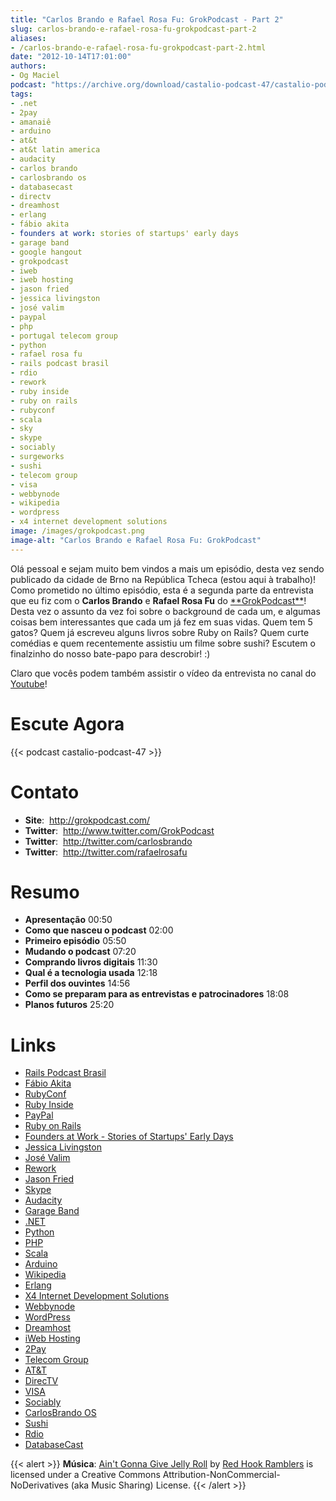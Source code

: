 ```yaml
---
title: "Carlos Brando e Rafael Rosa Fu: GrokPodcast - Part 2"
slug: carlos-brando-e-rafael-rosa-fu-grokpodcast-part-2
aliases:
- /carlos-brando-e-rafael-rosa-fu-grokpodcast-part-2.html
date: "2012-10-14T17:01:00"
authors:
- Og Maciel
podcast: "https://archive.org/download/castalio-podcast-47/castalio-podcast-47.mp3"
tags:
- .net
- 2pay
- amanaiê
- arduino
- at&t
- at&t latin america
- audacity
- carlos brando
- carlosbrando os
- databasecast
- directv
- dreamhost
- erlang
- fábio akita
- founders at work: stories of startups' early days
- garage band
- google hangout
- grokpodcast
- iweb
- iweb hosting
- jason fried
- jessica livingston
- josé valim
- paypal
- php
- portugal telecom group
- python
- rafael rosa fu
- rails podcast brasil
- rdio
- rework
- ruby inside
- ruby on rails
- rubyconf
- scala
- sky
- skype
- sociably
- surgeworks
- sushi
- telecom group
- visa
- webbynode
- wikipedia
- wordpress
- x4 internet development solutions
image: /images/grokpodcast.png
image-alt: "Carlos Brando e Rafael Rosa Fu: GrokPodcast"
---
```


Olá pessoal e sejam muito bem vindos a mais um episódio, desta vez sendo
publicado da cidade de Brno na República Tcheca (estou aqui à trabalho)!
Como prometido no último episódio, esta é a segunda parte da entrevista
que eu fiz com o **Carlos Brando** e **Rafael Rosa Fu** do
[\*\*GrokPodcast\*\*](http://grokpodcast.com/)! Desta vez o assunto da
vez foi sobre o background de cada um, e algumas coisas bem
interessantes que cada um já fez em suas vidas. Quem tem 5 gatos? Quem
já escreveu alguns livros sobre Ruby on Rails? Quem curte comédias e
quem recentemente assistiu um filme sobre sushi? Escutem o finalzinho do
nosso bate-papo para descrobir! :)

<div class="clearfix"></div>

Claro que vocês podem também assistir o vídeo da entrevista no canal do
[Youtube](http://bit.ly/QDn1p2)!

# Escute Agora

{{< podcast castalio-podcast-47 >}}

# Contato

- **Site**:  http://grokpodcast.com/
- **Twitter**:  http://www.twitter.com/GrokPodcast
- **Twitter**:  http://twitter.com/carlosbrando
- **Twitter**:  http://twitter.com/rafaelrosafu

# Resumo

- **Apresentação** 00:50
- **Como que nasceu o podcast** 02:00
- **Primeiro episódio** 05:50
- **Mudando o podcast** 07:20
- **Comprando livros digitais** 11:30
- **Qual é a tecnologia usada** 12:18
- **Perfil dos ouvintes** 14:56
- **Como se preparam para as entrevistas e patrocinadores** 18:08
- **Planos futuros** 25:20

# Links

- [Rails Podcast Brasil](https://duckduckgo.com/?q=Rails+Podcast+Brasil)
- [Fábio Akita](https://duckduckgo.com/?q=Fábio+Akita)
- [RubyConf](https://duckduckgo.com/?q=RubyConf)
- [Ruby Inside](https://duckduckgo.com/?q=Ruby+Inside)
- [PayPal](https://duckduckgo.com/?q=PayPal)
- [Ruby on Rails](https://duckduckgo.com/?q=Ruby+on+Rails)
- [Founders at Work - Stories of Startups\' Early Days](https://duckduckgo.com/?q=Founders+at+Work:+Stories+of+Startups'+Early+Days)
- [Jessica Livingston](https://duckduckgo.com/?q=Jessica+Livingston)
- [José Valim](https://duckduckgo.com/?q=José+Valim)
- [Rework](https://duckduckgo.com/?q=Rework)
- [Jason Fried](https://duckduckgo.com/?q=Jason+Fried)
- [Skype](https://duckduckgo.com/?q=Skype)
- [Audacity](https://duckduckgo.com/?q=Audacity)
- [Garage Band](https://duckduckgo.com/?q=Garage+Band)
- [.NET](https://duckduckgo.com/?q=.NET)
- [Python](https://duckduckgo.com/?q=Python)
- [PHP](https://duckduckgo.com/?q=PHP)
- [Scala](https://duckduckgo.com/?q=Scala)
- [Arduino](https://duckduckgo.com/?q=Arduino)
- [Wikipedia](https://duckduckgo.com/?q=Wikipedia)
- [Erlang](https://duckduckgo.com/?q=Erlang)
- [X4 Internet Development Solutions](https://duckduckgo.com/?q=X4+Internet+Development+Solutions)
- [Webbynode](https://duckduckgo.com/?q=Webbynode)
- [WordPress](https://duckduckgo.com/?q=WordPress)
- [Dreamhost](https://duckduckgo.com/?q=Dreamhost)
- [iWeb Hosting](https://duckduckgo.com/?q=iWeb+Hosting)
- [2Pay](https://duckduckgo.com/?q=2Pay)
- [Telecom Group](https://duckduckgo.com/?q=Telecom+Group)
- [AT&T](https://duckduckgo.com/?q=AT&T)
- [DirecTV](https://duckduckgo.com/?q=DirecTV)
- [VISA](https://duckduckgo.com/?q=VISA)
- [Sociably](https://duckduckgo.com/?q=Sociably)
- [CarlosBrando OS](https://duckduckgo.com/?q=CarlosBrando+OS)
- [Sushi](https://duckduckgo.com/?q=Sushi)
- [Rdio](https://duckduckgo.com/?q=Rdio)
- [DatabaseCast](https://duckduckgo.com/?q=DatabaseCast)

{{< alert >}}
**Música**: [Ain\'t Gonna Give Jelly
Roll](http://freemusicarchive.org/music/Red_Hook_Ramblers/Live__WFMU_on_Antique_Phonograph_Music_Program_with_MAC_Feb_8_2011/Red_Hook_Ramblers_-_12_-_Aint_Gonna_Give_Jelly_Roll)
by [Red Hook Ramblers](http://www.redhookramblers.com/) is licensed under a
Creative Commons Attribution-NonCommercial-NoDerivatives (aka Music Sharing)
License.
{{< /alert >}}
